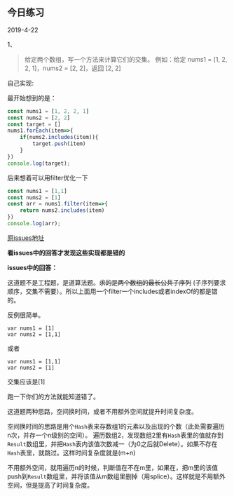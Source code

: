 ## 今日练习

2019-4-22

1、

>给定两个数组，写一个方法来计算它们的交集。
>例如：给定 nums1 = [1, 2, 2, 1]，nums2 = [2, 2]，返回 [2, 2]

自己实现:

最开始想到的是：

```javascript
const nums1 = [1, 2, 2, 1]
const nums2 = [2, 2]
const target = []
nums1.forEach(item=>{
	if(nums2.includes(item)){
		target.push(item)
	}
})
console.log(target);
```
后来想着可以用filter优化一下

```javascript
const nums1 = [1,1]
const nums2 = [1]
const arr = nums1.filter(item=>{
	return nums2.includes(item)
})
console.log(arr);
```
[原issues地址](https://github.com/Advanced-Frontend/Daily-Interview-Question/issues/102)

**看issues中的回答才发现这些实现都是错的**

**issues中的回答：**

这道题不是工程题，是道算法题。~~求的是两个数组的最长公共子序列~~ (子序列要求顺序，交集不需要）。所以上面用一个filter一个includes或者indexOf的都是错的。

反例很简单。

```
var nums1 = [1]
var nums2 = [1,1]
```

或者

```
var nums1 = [1,1]
var nums2 = [1]
```

交集应该是[1]

跑一下你们的方法就能知道错了。

这道题两种思路，空间换时间，或者不用额外空间就提升时间复杂度。

空间换时间的思路是用个`Hash`表来存数组1的元素以及出现的个数（此处需要遍历n次，并存一个n级别的空间）。
遍历数组2，发现数组2里有`Hash`表里的值就存到`Result`数组里，并把`Hash`表内该值次数减一（为0之后就Delete）。如果不存在`Hash`表里，就跳过。这样时间复杂度就是(m+n)

不用额外空间，就用遍历n的时候，判断值在不在m里，如果在，把m里的该值push到`Result`数组里，并将该值从m数组里删掉（用splice）。这样就是不用额外空间，但是提高了时间复杂度。

